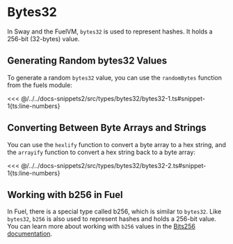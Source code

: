 # Bytes32

In Sway and the FuelVM, `bytes32` is used to represent hashes. It holds a 256-bit (32-bytes) value.

## Generating Random bytes32 Values

To generate a random `bytes32` value, you can use the `randomBytes` function from the fuels module:

<<< @/../../docs-snippets2/src/types/bytes32/bytes32-1.ts#snippet-1{ts:line-numbers}

## Converting Between Byte Arrays and Strings

You can use the `hexlify` function to convert a byte array to a hex string, and the `arrayify` function to convert a hex string back to a byte array:

<<< @/../../docs-snippets2/src/types/bytes32/bytes32-2.ts#snippet-1{ts:line-numbers}

## Working with b256 in Fuel

In Fuel, there is a special type called b256, which is similar to `bytes32`. Like `bytes32`, `b256` is also used to represent hashes and holds a 256-bit value. You can learn more about working with `b256` values in the [Bits256 documentation](./bits256.md).

